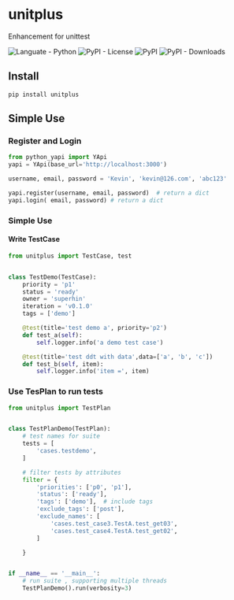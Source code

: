 # unitplus
Enhancement for unittest


![Languate - Python](https://img.shields.io/badge/language-python-blue.svg)
![PyPI - License](https://img.shields.io/pypi/l/unitplus)
![PyPI](https://img.shields.io/pypi/v/unitplus)
![PyPI - Downloads](https://img.shields.io/pypi/dm/unitplus)


## Install
```shell
pip install unitplus
```

## Simple Use

### Register and Login
```python
from python_yapi import YApi
yapi = YApi(base_url='http://localhost:3000')

username, email, password = 'Kevin', 'kevin@126.com', 'abc123'

yapi.register(username, email, password)  # return a dict
yapi.login( email, password) # return a dict
```


### Simple Use
#### Write TestCase
```python
from unitplus import TestCase, test


class TestDemo(TestCase):
    priority = 'p1'
    status = 'ready'
    owner = 'superhin'
    iteration = 'v0.1.0'
    tags = ['demo']

    @test(title='test demo a', priority='p2')
    def test_a(self):
        self.logger.info('a demo test case')

    @test(title='test ddt with data',data=['a', 'b', 'c'])
    def test_b(self, item):
        self.logger.info('item =', item)
```

### Use TesPlan  to run tests
```python
from unitplus import TestPlan


class TestPlanDemo(TestPlan):
    # test names for suite
    tests = [
        'cases.testdemo',
    ]

    # filter tests by attributes
    filter = {
        'priorities': ['p0', 'p1'],
        'status': ['ready'],
        'tags': ['demo'],  # include tags
        'exclude_tags': ['post'],
        'exclude_names': [
            'cases.test_case3.TestA.test_get03',
            'cases.test_case4.TestA.test_get02',
        ]

    }


if __name__ == '__main__':
    # run suite , supporting multiple threads
    TestPlanDemo().run(verbosity=3)
```
